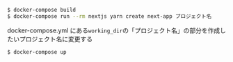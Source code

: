 ```bash
$ docker-compose build
$ docker-compose run --rm nextjs yarn create next-app プロジェクト名
```

docker-compose.yml にある`working_dir`の「プロジェクト名」の部分を作成したいプロジェクト名に変更する

```bash
$ docker-compose up
```
